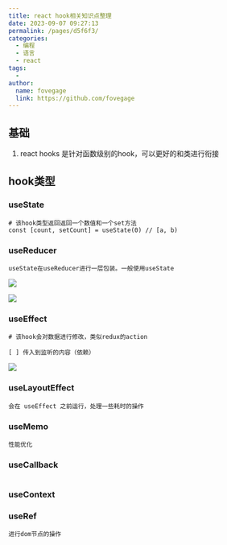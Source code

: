 ```yaml
---
title: react hook相关知识点整理
date: 2023-09-07 09:27:13
permalink: /pages/d5f6f3/
categories:
  - 编程
  - 语言
  - react
tags:
  - 
author: 
  name: fovegage
  link: https://github.com/fovegage
---
```

## 基础

1. react hooks 是针对函数级别的hook，可以更好的和类进行衔接

## hook类型

### useState

```
# 该hook类型返回返回一个数值和一个set方法
const [count, setCount] = useState(0) // [a, b)
```

### useReducer

```
useState在useReducer进行一层包装。一般使用useState
```

![](https://obsidian-foveagge.oss-cn-beijing.aliyuncs.com/blog/UExvZP.png)

![](https://obsidian-foveagge.oss-cn-beijing.aliyuncs.com/blog/TIS24c.png)

### useEffect

```
# 该hook会对数据进行修改，类似redux的action

[ ] 传入到监听的内容（依赖）
```

![](https://obsidian-foveagge.oss-cn-beijing.aliyuncs.com/blog/JTKhVM.png)

### useLayoutEffect

```
会在 useEffect 之前运行，处理一些耗时的操作
```

### useMemo

```
性能优化
```

### useCallback

```

```

### useContext

### useRef

```
进行dom节点的操作
```